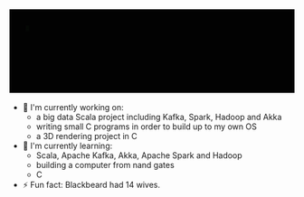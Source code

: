 <img src="https://github.com/claudemuller/terminal-typer/blob/master/assets/matrix.gif"/>

- 🔭 I'm currently working on:
  - a big data Scala project including Kafka, Spark, Hadoop and Akka
  - writing small C programs in order to build up to my own OS
  - a 3D rendering project in C
- 🌱 I'm currently learning:
  - Scala, Apache Kafka, Akka, Apache Spark and Hadoop
  - building a computer from nand gates
  - C
- ⚡ Fun fact: Blackbeard had 14 wives.
